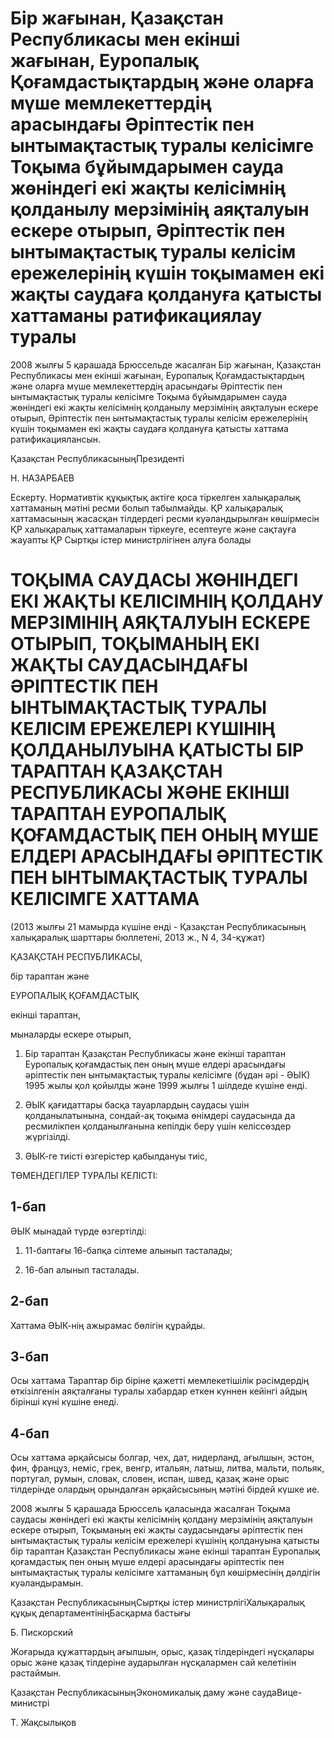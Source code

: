 # Бiр жағынан, Қазақстан Республикасы мен екiншi жағынан, Еуропалық Қоғамдастықтардың және оларға мүше мемлекеттердiң арасындағы Әрiптестiк пен ынтымақтастық туралы келісімге Тоқыма бұйымдарымен сауда жөніндегі екі жақты келісімнің қолданылу мерзімінің аяқталуын ескере отырып, Әріптестік пен ынтымақтастық туралы келісім ережелерінің күшін тоқымамен екі жақты саудаға қолдануға қатысты хаттаманы ратификациялау туралы

2008 жылғы 5 қарашада Брюссельде жасалған Бiр жағынан, Қазақстан Республикасы мен екiншi жағынан, Еуропалық Қоғамдастықтардың және оларға мүше мемлекеттердiң арасындағы Әрiптестiк пен ынтымақтастық туралы келісімге Тоқыма бұйымдарымен сауда жөнiндегi екi жақты келiсiмнiң қолданылу мерзiмiнiң аяқталуын ескере отырып, Әрiптестiк пен ынтымақтастық туралы келiсiм ережелерiнiң күшін тоқымамен екі жақты саудаға қолдануға қатысты хаттама ратификациялансын.

Қазақстан РеспубликасыныңПрезиденті

Н. НАЗАРБАЕВ

Ескерту. Нормативтік құқықтық актіге қоса тіркелген халықаралық хаттаманың мәтіні ресми болып табылмайды. ҚР халықаралық хаттамасының жасасқан тілдердегі ресми куәландырылған көшірмесін ҚР халықаралық хаттамаларын тіркеуге, есептеуге және сақтауға жауапты ҚР Сыртқы істер министрлігінен алуға болады

# ТОҚЫМА САУДАСЫ ЖӨНІНДЕГІ ЕКІ ЖАҚТЫ КЕЛІСІМНІҢ ҚОЛДАНУ МЕРЗІМІНІҢ АЯҚТАЛУЫН ЕСКЕРЕ ОТЫРЫП, ТОҚЫМАНЫҢ ЕКІ ЖАҚТЫ САУДАСЫНДАҒЫ ӘРІПТЕСТІК ПЕН ЫНТЫМАҚТАСТЫҚ ТУРАЛЫ КЕЛІСІМ ЕРЕЖЕЛЕРІ КҮШІНІҢ ҚОЛДАНЫЛУЫНА ҚАТЫСТЫ БІР ТАРАПТАН ҚАЗАҚСТАН РЕСПУБЛИКАСЫ ЖӘНЕ ЕКІНШІ ТАРАПТАН ЕУРОПАЛЫҚ ҚОҒАМДАСТЫҚ ПЕН ОНЫҢ МҮШЕ ЕЛДЕРІ АРАСЫНДАҒЫ ӘРІПТЕСТІК ПЕН ЫНТЫМАҚТАСТЫҚ ТУРАЛЫ КЕЛІСІМГЕ ХАТТАМА

(2013 жылғы 21 мамырда күшіне енді - Қазақстан Республикасының халықаралық шарттары бюллетені, 2013 ж., N 4, 34-құжат)

ҚАЗАҚСТАН РЕСПУБЛИКАСЫ,

бір тараптан және

ЕУРОПАЛЫҚ ҚОҒАМДАСТЫҚ

екінші тараптан,

мыналарды ескере отырып,

1. Бір тараптан Қазақстан Республикасы және екінші тараптан Еуропалық қоғамдастық пен оның мүше елдері арасындағы әріптестік пен ынтымақтастық туралы келісімге (бұдан әрі - ӘЫК) 1995 жылы қол қойылды және 1999 жылғы 1 шілдеде күшіне енді.

2. ӘЫК қағидаттары басқа тауарлардың саудасы үшін қолданылатынына, сондай-ақ тоқыма өнімдері саудасында да ресмилікпен қолданылғанына кепілдік беру үшін келіссөздер жүргізілді.

3. ӘЫК-ге тиісті өзгерістер қабылдануы тиіс,

ТӨМЕНДЕГІЛЕР ТУРАЛЫ КЕЛІСТІ:

## 1-бап

ӘЫК мынадай түрде өзгертілді:

1) 11-баптағы 16-бапқа сілтеме алынып тасталады;

2) 16-бап алынып тасталады.

## 2-бап

Хаттама ӘЫК-нің ажырамас бөлігін құрайды.

## 3-бап

Осы хаттама Тараптар бір біріне қажетті мемлекетішілік рәсімдердің өткізілгенін аяқталғаны туралы хабардар еткен күннен кейінгі айдың бірінші күні күшіне енеді.

## 4-бап

Осы хаттама әрқайсысы болгар, чех, дат, нидерланд, ағылшын, эстон, фин, француз, неміс, грек, венгр, итальян, латыш, литва, мальти, польяк, португал, румын, словак, словен, испан, швед, қазақ және орыс тілдерінде олардың орындалған әрқайсысының мәтіні бірдей күшке ие.

2008 жылғы 5 қарашада Брюссель қаласында жасалған Тоқыма саудасы жөніндегі екі жақты келісімнің қолдану мерзімінің аяқталуын ескере отырып, Тоқыманың екі жақты саудасындағы әріптестік пен ынтымақтастық туралы келісім ережелері күшінің қолдануына қатысты бір тараптан Қазақстан Республикасы және екінші тараптан Еуропалық қоғамдастық пен оның мүше елдері арасындағы әріптестік пен ынтымақтастық туралы келісімге хаттаманың бұл көшірмесінің дәлдігін куәландырамын.

Қазақстан РеспубликасыныңСыртқы істер министрлігіХалықаралық құқық департаментініңБасқарма бастығы

Б. Пискорский

Жоғарыда құжаттардың ағылшын, орыс, қазақ тілдеріндегі нұсқалары орыс және қазақ тілдеріне аударылған нұсқалармен сай келетінін растаймын.

Қазақстан РеспубликасыныңЭкономикалық даму және саудаВице-министрі

Т. Жақсылықов

